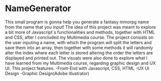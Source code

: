 # NameGenerator
This small program is gonna help you generate a fantasy mmorpg name from the name that you input!
The idea of this project was meant to explore a bit more of Javascript´s functionalities and methods,
together with HTML and CSS, after I concluded my Multimedia course.
The project consists on the user inputing a name, with which the program will split the letters and save
them into an array, then together with some methods it will randomly alter the index where each letter 
is stored altering the order the letters are displayed and printed out.
The visuals were also done to explore what I have learned from my Multimedia course, regarding graphic design and UX UI.
This project features:
  -Front-End with Javascript, CSS, HTML
  -UX UI Design
  -Graphic Design(Adobe Illustrator)
